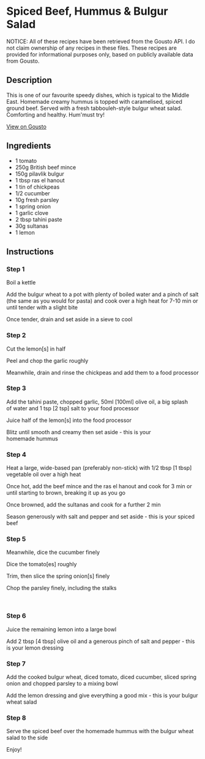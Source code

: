 # Spiced Beef, Hummus & Bulgur Salad 

NOTICE: All of these recipes have been retrieved from the Gousto API. I do not claim ownership of any recipes in these files. These recipes are provided for informational purposes only, based on publicly available data from Gousto.

## Description

This is one of our favourite speedy dishes, which is typical to the Middle East. Homemade creamy hummus is topped with caramelised, spiced ground beef. Served with a fresh tabbouleh-style bulgur wheat salad. Comforting and healthy. Hum'must try! 

[View on Gousto](https://www.gousto.co.uk/recipes/cookbook/spiced-beef-hummus-bulgur-salad)

## Ingredients

- 1 tomato
- 250g British beef mince
- 150g pilavlik bulgur
- 1 tbsp ras el hanout
- 1 tin of chickpeas
- 1/2 cucumber 
- 10g fresh parsley 
- 1 spring onion
- 1 garlic clove
- 2 tbsp tahini paste
- 30g sultanas
- 1 lemon 

## Instructions


### Step 1

Boil a kettle


Add the bulgur wheat to a pot with plenty of boiled water&nbsp;and a pinch of salt (the same as you would for pasta) and cook over a high heat for 7-10 min or until tender with a slight bite


Once tender, drain and set aside in a sieve to cool


### Step 2

Cut the lemon<span class="text-danger">[s] </span>in half


Peel and chop the garlic roughly


Meanwhile, drain and rinse the chickpeas and add them to a food processor


### Step 3

Add the&nbsp;tahini paste, chopped garlic,<span style="background-color: #ffffff;">&nbsp;</span>50ml <span class="text-danger">[100ml]</span> olive oil,&nbsp;a big splash of&nbsp;water and 1 tsp <span class="text-danger">[2 tsp]</span> salt to your food processor


Juice half of the lemon<span class="text-danger">[s]</span> into the food processor


Blitz until smooth and creamy then set aside - this is your homemade&nbsp;hummus&nbsp;


### Step 4

Heat a large, wide-based pan (preferably non-stick) with 1/2 tbsp <span class="text-danger">[1 tbsp]</span> vegetable oil over a high heat


Once hot, add the beef mince and the&nbsp;ras el hanout and cook for 3 min or until starting to brown, breaking it up as you go


Once browned, add the sultanas and cook for a further 2 min&nbsp;


Season generously with salt and pepper and set aside - this is your spiced beef&nbsp;


### Step 5

Meanwhile, dice the cucumber finely


Dice the tomato<span class="text-danger">[es]</span> roughly


Trim, then slice the spring onion<span class="text-danger">[s]</span> finely


Chop the parsley finely, including the stalks


&nbsp;


### Step 6

Juice the remaining&nbsp;lemon into a large bowl&nbsp;


Add 2 tbsp <span class="text-danger">[4 tbsp]</span> olive oil and a generous pinch of salt and pepper - this is your lemon&nbsp;dressing&nbsp;


### Step 7

Add the cooked&nbsp;bulgur wheat, diced&nbsp;tomato, diced&nbsp;cucumber, sliced&nbsp;spring onion and chopped&nbsp;parsley to a mixing bowl


Add the lemon&nbsp;dressing and give everything a good mix - this is your bulgur wheat salad

### Step 8

Serve the spiced&nbsp;beef over the homemade&nbsp;hummus&nbsp;with the&nbsp;bulgur wheat salad&nbsp;to the side


Enjoy!

